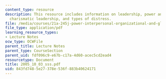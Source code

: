 ```yaml
---
content_type: resource
description: This resource includes information on leadership, power and leadership,
  charismatic leadership, and types of distress.
file: /media/courses/21a-245j-power-interpersonal-organizational-and-global-dimensions-fall-2005/843fd7485e27378e536f883b40624171_2005_10_03_sss.pdf
file_type: application/pdf
learning_resource_types:
- Lecture Notes
ocw_type: OCWFile
parent_title: Lecture Notes
parent_type: CourseSection
parent_uid: fdf096c9-e67b-c17a-4d60-acec5cd2ead4
resourcetype: Document
title: 2005_10_03_sss.pdf
uid: 843fd748-5e27-378e-536f-883b40624171
---
```

